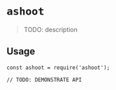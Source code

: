 # `ashoot`

> TODO: description

## Usage

```
const ashoot = require('ashoot');

// TODO: DEMONSTRATE API
```
